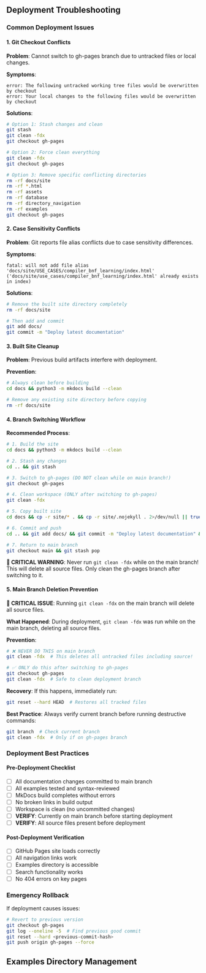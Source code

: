 ## Deployment Troubleshooting

### Common Deployment Issues

#### 1. Git Checkout Conflicts
**Problem**: Cannot switch to gh-pages branch due to untracked files or local changes.

**Symptoms**:
```
error: The following untracked working tree files would be overwritten by checkout
error: Your local changes to the following files would be overwritten by checkout
```

**Solutions**:
```bash
# Option 1: Stash changes and clean
git stash
git clean -fdx
git checkout gh-pages

# Option 2: Force clean everything
git clean -fdx
git checkout gh-pages

# Option 3: Remove specific conflicting directories
rm -rf docs/site
rm -rf *.html
rm -rf assets
rm -rf database
rm -rf directory_navigation
rm -rf examples
git checkout gh-pages
```

#### 2. Case Sensitivity Conflicts
**Problem**: Git reports file alias conflicts due to case sensitivity differences.

**Symptoms**:
```
fatal: will not add file alias 'docs/site/USE_CASES/compiler_bnf_learning/index.html' 
('docs/site/use_cases/compiler_bnf_learning/index.html' already exists in index)
```

**Solutions**:
```bash
# Remove the built site directory completely
rm -rf docs/site

# Then add and commit
git add docs/
git commit -m "Deploy latest documentation"
```

#### 3. Built Site Cleanup
**Problem**: Previous build artifacts interfere with deployment.

**Prevention**:
```bash
# Always clean before building
cd docs && python3 -m mkdocs build --clean

# Remove any existing site directory before copying
rm -rf docs/site
```

#### 4. Branch Switching Workflow
**Recommended Process**:
```bash
# 1. Build the site
cd docs && python3 -m mkdocs build --clean

# 2. Stash any changes
cd .. && git stash

# 3. Switch to gh-pages (DO NOT clean while on main branch!)
git checkout gh-pages

# 4. Clean workspace (ONLY after switching to gh-pages)
git clean -fdx

# 5. Copy built site
cd docs && cp -r site/* . && cp -r site/.nojekyll . 2>/dev/null || true

# 6. Commit and push
cd .. && git add docs/ && git commit -m "Deploy latest documentation" && git push origin gh-pages

# 7. Return to main branch
git checkout main && git stash pop
```

**🚨 CRITICAL WARNING**: Never run `git clean -fdx` while on the main branch! This will delete all source files. Only clean the gh-pages branch after switching to it.

#### 5. Main Branch Deletion Prevention
**🚨 CRITICAL ISSUE**: Running `git clean -fdx` on the main branch will delete all source files.

**What Happened**: During deployment, `git clean -fdx` was run while on the main branch, deleting all source files.

**Prevention**:
```bash
# ❌ NEVER DO THIS on main branch
git clean -fdx  # This deletes all untracked files including source!

# ✅ ONLY do this after switching to gh-pages
git checkout gh-pages
git clean -fdx  # Safe to clean deployment branch
```

**Recovery**: If this happens, immediately run:
```bash
git reset --hard HEAD  # Restores all tracked files
```

**Best Practice**: Always verify current branch before running destructive commands:
```bash
git branch  # Check current branch
git clean -fdx  # Only if on gh-pages branch
```

### Deployment Best Practices

#### Pre-Deployment Checklist
- [ ] All documentation changes committed to main branch
- [ ] All examples tested and syntax-reviewed
- [ ] MkDocs build completes without errors
- [ ] No broken links in build output
- [ ] Workspace is clean (no uncommitted changes)
- [ ] **VERIFY**: Currently on main branch before starting deployment
- [ ] **VERIFY**: All source files present before deployment

#### Post-Deployment Verification
- [ ] GitHub Pages site loads correctly
- [ ] All navigation links work
- [ ] Examples directory is accessible
- [ ] Search functionality works
- [ ] No 404 errors on key pages

### Emergency Rollback
If deployment causes issues:

```bash
# Revert to previous version
git checkout gh-pages
git log --oneline -5  # Find previous good commit
git reset --hard <previous-commit-hash>
git push origin gh-pages --force
```

## Examples Directory Management 